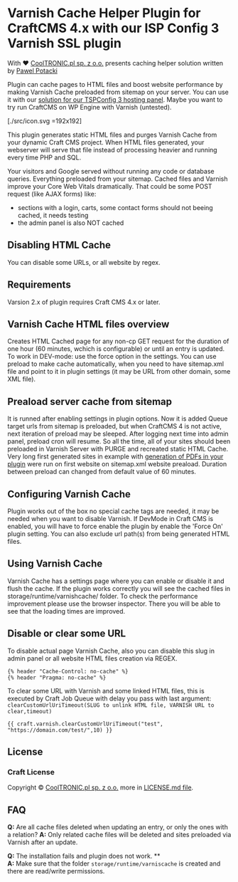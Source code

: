 
# Varnish Cache Helper Plugin for CraftCMS 4.x with our ISP Config 3 Varnish SSL plugin

With ❤️ [CoolTRONIC.pl sp. z o.o.](https://cooltronic.pl) presents caching helper solution written by [Pawel Potacki](https://potacki.com)

Plugin can cache pages to HTML files and boost website performance by making Varnish Cache preloaded from sitemap on your server. You can use it with our [solution for our TSPConfig 3 hosting panel](https://github.com/cooltronicpl/-ispconfig3-varnish). Maybe you want to try run CraftCMS on WP Engine with Varnish (untested).

[./src/icon.svg =192x192]

This plugin generates static HTML files and purges Varnish Cache from your dynamic Craft CMS project. When HTML files generated, your webserver will serve that file instead of processing heavier and running every time PHP and SQL.

Your visitors and Google served without running any code or database queries. Everything preloaded from your sitemap. Cached files and Varnish improve your Core Web Vitals dramatically. That could be some POST request (like AJAX forms) like:

* sections with a login, carts, some contact forms should not beeing cached, it needs testing
* the admin panel is also NOT cached

## Disabling HTML Cache

You can disable some URLs, or all website by regex.

## Requirements

Varsion 2.x of plugin requires Craft CMS 4.x or later.

## Varnish Cache HTML files overview

Creates HTML Cached page for any non-cp GET request for the duration of one hour (60 minutes, wchich is configurable) or until an entry is updated. To work in DEV-mode: use the force option in the settings. You can use preload to make cache automatically, when you need to have sitemap.xml file and point to it in plugin settings (it may be URL from other domain, some XML file).

## Preaload server cache from sitemap

It is runned after enabling settings in plugin options. Now it is added Queue target urls from sitemap is preloaded, but when CraftCMS 4 is not active, next iteration of preload may be sleeped. After logging next time into admin panel, preload cron will resume. So all the time, all of your sites should been preloaded in Varnish Server with PURGE and recreated static HTML Cache. Very long first generated sites in example with [generation of PDFs in your plugin](https://github.com/cooltronicpl/Craft-document-helpers) were run on first website on sitemap.xml website preaload. Duration between preload can changed from default value of 60 minutes.

## Configuring Varnish Cache

Plugin works out of the box no special cache tags are needed, it may be needed when you want to disable Varnish. If DevMode in Craft CMS is enabled, you will have to force enable the plugin by enable the 'Force On' plugin setting. You can also exclude url path(s) from being generated HTML files.

## Using Varnish Cache

Varnish Cache has a settings page where you can enable or disable it and flush the cache. If the plugin works correctly you will see the cached files in storage/runtime/varnishcache/ folder. To check the performance improvement please use the browser inspector. There you will be able to see that the loading times are improved.

## Disable or clear some URL

To disable actual page Varnish Cache, also you can disable this slug in admin panel or all website HTML files creation via REGEX.

```
{% header "Cache-Control: no-cache" %}
{% header "Pragma: no-cache" %}
```

To clear some URL with Varnish and some linked HTML files, this is executed by Craft Job Queue with delay you pass with last argument: ```clearCustomUrlUriTimeout(SLUG to unlink HTML file, VARNISH URL to clear,timeout)```

```
{{ craft.varnish.clearCustomUrlUriTimeout("test", "https://domain.com/test/",10) }}
```

## License

### Craft License

Copyright © [CoolTRONIC.pl sp. z o.o.](https://cooltronic.pl) more in [LICENSE.md file](https://github.com/cooltronicpl/varnishcache/LICENSE.md).

## FAQ

**Q:** Are all cache files deleted when updating an entry, or only the ones with a relation?
**A:** Only related cache files will be deleted and sites preloaded via Varnish after an update.

**Q:** The installation fails and plugin does not work. **  
**A:** Make sure that the folder `storage/runtime/varniscache` is created and there are read/write permissions.
